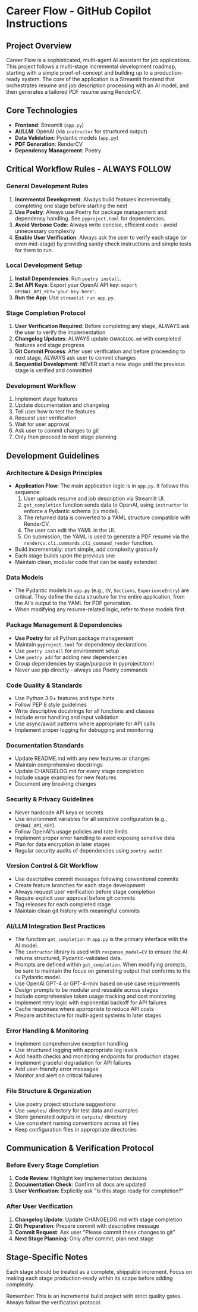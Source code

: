 # Career Flow - GitHub Copilot Instructions

<!-- Use this file to provide workspace-specific custom instructions to Copilot. For more details, visit https://code.visualstudio.com/docs/copilot/copilot-customization#_use-a-githubcopilotinstructionsmd-file -->

## Project Overview

Career Flow is a sophisticated, multi-agent AI assistant for job applications. This project follows a multi-stage incremental development roadmap, starting with a simple proof-of-concept and building up to a production-ready system. The core of the application is a Streamlit frontend that orchestrates resume and job description processing with an AI model, and then generates a tailored PDF resume using RenderCV.

## Core Technologies
- **Frontend**: Streamlit (`app.py`)
- **AI/LLM**: OpenAI (via `instructor` for structured output)
- **Data Validation**: Pydantic models (`app.py`)
- **PDF Generation**: RenderCV
- **Dependency Management**: Poetry

## Critical Workflow Rules - ALWAYS FOLLOW

### General Development Rules
1. **Incremental Development**: Always build features incrementally, completing one stage before starting the next
2. **Use Poetry**: Always use Poetry for package management and dependency handling. See `pyproject.toml` for dependencies.
3. **Avoid Verbose Code**: Always write concise, efficient code - avoid unnecessary complexity
4. **Enable User Verification**: Always ask the user to verify each stage (or even mid-stage) by providing sanity check instructions and simple tests for them to run.

### Local Development Setup
1.  **Install Dependencies**: Run `poetry install`.
2.  **Set API Keys**: Export your OpenAI API key: `export OPENAI_API_KEY='your-key-here'`.
3.  **Run the App**: Use `streamlit run app.py`.

### Stage Completion Protocol
1. **User Verification Required**: Before completing any stage, ALWAYS ask the user to verify the implementation
2. **Changelog Updates**: ALWAYS update `CHANGELOG.md` with completed features and stage progress
3. **Git Commit Process**: After user verification and before proceeding to next stage, ALWAYS ask user to commit changes
4. **Sequential Development**: NEVER start a new stage until the previous stage is verified and committed

### Development Workflow
1. Implement stage features
2. Update documentation and changelog
3. Tell user how to test the features
4. Request user verification
5. Wait for user approval
6. Ask user to commit changes to git
7. Only then proceed to next stage planning

## Development Guidelines

### Architecture & Design Principles
- **Application Flow**: The main application logic is in `app.py`. It follows this sequence:
    1.  User uploads resume and job description via Streamlit UI.
    2.  `get_completion` function sends data to OpenAI, using `instructor` to enforce a Pydantic schema (`CV` model).
    3.  The returned data is converted to a YAML structure compatible with RenderCV.
    4.  The user can edit the YAML in the UI.
    5.  On submission, the YAML is used to generate a PDF resume via the `rendercv.cli.commands.cli_command_render` function.
- Build incrementally: start simple, add complexity gradually
- Each stage builds upon the previous one
- Maintain clean, modular code that can be easily extended

### Data Models
- The Pydantic models in `app.py` (e.g., `CV`, `Sections`, `ExperienceEntry`) are critical. They define the data structure for the entire application, from the AI's output to the YAML for PDF generation.
- When modifying any resume-related logic, refer to these models first.

### Package Management & Dependencies
- **Use Poetry** for all Python package management
- Maintain `pyproject.toml` for dependency declarations
- Use `poetry install` for environment setup
- Use `poetry add` for adding new dependencies
- Group dependencies by stage/purpose in pyproject.toml
- Never use pip directly - always use Poetry commands

### Code Quality & Standards
- Use Python 3.9+ features and type hints
- Follow PEP 8 style guidelines
- Write descriptive docstrings for all functions and classes
- Include error handling and input validation
- Use async/await patterns where appropriate for API calls
- Implement proper logging for debugging and monitoring

### Documentation Standards
- Update README.md with any new features or changes
- Maintain comprehensive docstrings
- Update CHANGELOG.md for every stage completion
- Include usage examples for new features
- Document any breaking changes

### Security & Privacy Guidelines
- Never hardcode API keys or secrets
- Use environment variables for all sensitive configuration (e.g., `OPENAI_API_KEY`).
- Follow OpenAI's usage policies and rate limits
- Implement proper error handling to avoid exposing sensitive data
- Plan for data encryption in later stages
- Regular security audits of dependencies using `poetry audit`

### Version Control & Git Workflow
- Use descriptive commit messages following conventional commits
- Create feature branches for each stage development
- Always request user verification before stage completion
- Require explicit user approval before git commits
- Tag releases for each completed stage
- Maintain clean git history with meaningful commits

### AI/LLM Integration Best Practices
- The function `get_completion` in `app.py` is the primary interface with the AI model.
- The `instructor` library is used with `response_model=CV` to ensure the AI returns structured, Pydantic-validated data.
- Prompts are defined within `get_completion`. When modifying prompts, be sure to maintain the focus on generating output that conforms to the `CV` Pydantic model.
- Use OpenAI GPT-4 or GPT-4-mini based on use case requirements
- Design prompts to be modular and reusable across stages
- Include comprehensive token usage tracking and cost monitoring
- Implement retry logic with exponential backoff for API failures
- Cache responses where appropriate to reduce API costs
- Prepare architecture for multi-agent systems in later stages

### Error Handling & Monitoring
- Implement comprehensive exception handling
- Use structured logging with appropriate log levels
- Add health checks and monitoring endpoints for production stages
- Implement graceful degradation for API failures
- Add user-friendly error messages
- Monitor and alert on critical failures

### File Structure & Organization
- Use poetry project structure suggestions
- Use `samples/` directory for test data and examples
- Store generated outputs in `outputs/` directory
- Use consistent naming conventions across all files
- Keep configuration files in appropriate directories

## Communication & Verification Protocol

### Before Every Stage Completion
1. **Code Review**: Highlight key implementation decisions
2. **Documentation Check**: Confirm all docs are updated
3. **User Verification**: Explicitly ask "Is this stage ready for completion?"

### After User Verification
1. **Changelog Update**: Update CHANGELOG.md with stage completion
2. **Git Preparation**: Prepare commit with descriptive message
3. **Commit Request**: Ask user "Please commit these changes to git"
4. **Next Stage Planning**: Only after commit, plan next stage

## Stage-Specific Notes

Each stage should be treated as a complete, shippable increment. Focus on making each stage production-ready within its scope before adding complexity.

Remember: This is an incremental build project with strict quality gates. Always follow the verification protocol.
